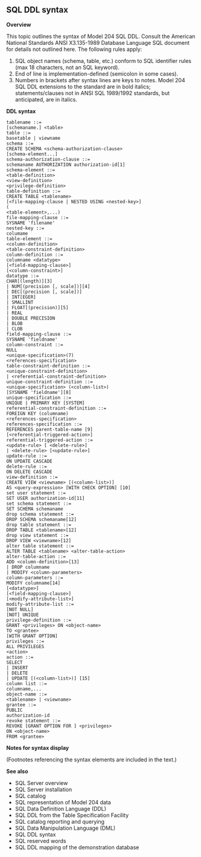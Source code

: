## SQL DDL syntax

**Overview**

This topic outlines the syntax of Model 204 SQL DDL. Consult the American National Standards ANSI X3.135-1989 Database Language SQL document for details not outlined here.  The following rules apply:

1. SQL object names (schema, table, etc.) conform to SQL identifier rules (max 18 characters, not an SQL keyword).
2. End of line is implementation-defined (semicolon in some cases).
3. Numbers in brackets after syntax lines are keys to notes.
Model 204 SQL DDL extensions to the standard are in bold italics; statements/clauses not in ANSI SQL 1989/1992 standards, but anticipated, are in italics.


**DDL syntax**

```
tablename ::=
[schemaname.] <table>
table ::=
basetable | viewname
schema ::=
CREATE SCHEMA <schema-authorization-clause>
[schema-element...]
schema-authorization-clause ::=
schemaname AUTHORIZATION authorization-id[1]
schema-element ::=
<table-definition>
<view-definition>
<privilege-definition>
table-definition ::=
CREATE TABLE <tablename>
[<file-mapping-clause | NESTED USING <nested-key>]
(
<table-element>,...)
file-mapping-clause ::=
SYSNAME 'filename'
nested-key ::=
columame
table-element ::=
<column-definition>
<table-constraint-definition>
column-definition ::=
columname <datatype>
[<field-mapping-clause>]
[<column-constraint>]
datatype ::=
CHAR[(length)][3]
| NUM[(precision [, scale])][4]
| DEC[(precision [, scale])]
| INT[EGER]
| SMALLINT
| FLOAT[(precision)][5]
| REAL
| DOUBLE PRECISION
| BLOB
| CLOB
field-mapping-clause ::=
SYSNAME 'fieldname'
column-constraint ::=
NULL
<unique-specification>(7)
<references-specification>
table-constraint-definition ::=
<unique-constraint-definition>
| <referential-constraint-definition>
unique-constraint-definition ::=
<unique-specification> (<column-list>)
[SYSNAME 'fieldname'][8]
unique-specification ::=
UNIQUE | PRIMARY KEY [SYSTEM]
referential-constraint-definition ::=
FOREIGN KEY (columname)
<references-specification>
references-specification ::=
REFERENCES parent-table-name [9]
[<referential-triggered-action>]
referential-triggered-action ::=
<update-rule> [ <delete-rule>]
| <delete-rule> [<update-rule>]
update-rule ::=
ON UPDATE CASCADE
delete-rule ::=
ON DELETE CASCADE
view-definition ::=
CREATE VIEW <viewname> [(<column-list>)]
AS <query-expression> [WITH CHECK OPTION] [10]
set user statement ::=
SET USER authorization-id[11]
set schema statement ::=
SET SCHEMA schemaname
drop schema statement ::=
DROP SCHEMA schemaname[12]
drop table statement ::=
DROP TABLE <tablename>[12]
drop view statement ::=
DROP VIEW <viewname>[12]
alter table statement ::=
ALTER TABLE <tablename> <alter-table-action>
alter-table-action ::=
ADD <column-definition>[13]
| DROP columname
| MODIFY <column-parameters>
column-parameters ::=
MODIFY columname[14]
[<datatype>]
[<field-mapping-clause>]
[<modify-attribute-list>]
modify-attribute-list ::=
[NOT NULL]
[NOT] UNIQUE
privilege-definition ::=
GRANT <privileges> ON <object-name>
TO <grantee>
[WITH GRANT OPTION]
privileges ::=
ALL PRIVILEGES
<action>
action ::=
SELECT
| INSERT
| DELETE
| UPDATE [(<column-list>)] [15]
column list ::=
columname,...
object-name ::=
<tablename> | <viewname>
grantee ::=
PUBLIC
authorization-id
revoke statement ::=
REVOKE [GRANT OPTION FOR ] <privileges>
ON <object-name>
FROM <grantee>
```

**Notes for syntax display**

(Footnotes referencing the syntax elements are included in the text.)


**See also**

* SQL Server overview
* SQL Server installation
* SQL catalog
* SQL representation of Model 204 data
* SQL Data Definition Language (DDL)
* SQL DDL from the Table Specification Facility
* SQL catalog reporting and querying
* SQL Data Manipulation Language (DML)
* SQL DDL syntax
* SQL reserved words
* SQL DDL mapping of the demonstration database
